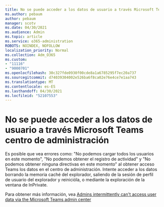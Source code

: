 ```yaml
---
title: No se puede acceder a los datos de usuario a través Microsoft Teams centro de administración
ms.author: pebaum
author: pebaum
manager: scotv
ms.date: 04/30/2021
ms.audience: Admin
ms.topic: article
ms.service: o365-administration
ROBOTS: NOINDEX, NOFOLLOW
localization_priority: Normal
ms.collection: Adm_O365
ms.custom:
- "11116"
- "9000701"
ms.openlocfilehash: 30c327fde0930f00cde8a1a6785295f7ec20a737
ms.sourcegitcommit: d74039304002e526ba6f8ca02e76e4ce7e1aa743
ms.translationtype: MT
ms.contentlocale: es-ES
ms.lasthandoff: 04/30/2021
ms.locfileid: "52107553"
---
```

# <a name="cant-access-user-data-via-the-microsoft-teams-admin-center"></a>No se puede acceder a los datos de usuario a través Microsoft Teams centro de administración

Es posible que vea errores como: "No podemos cargar todos los usuarios en este momento", "No podemos obtener el registro de actividad" y "No podemos obtener ninguna directivas en este momento" al obtener acceso Teams los datos en el centro de administración. Intente acceder a los datos borrando la memoria caché del explorador, saliendo de la sesión de perfil de usuario del explorador y reinicióla, o mediante la exploración de la ventana de InPrivate. 

Para obtener más información, vea [Admins intermittently can't access user data via the Microsoft Teams admin center](https://docs.microsoft.com/microsoftteams/troubleshoot/teams-administration/cannot-access-admin-center)